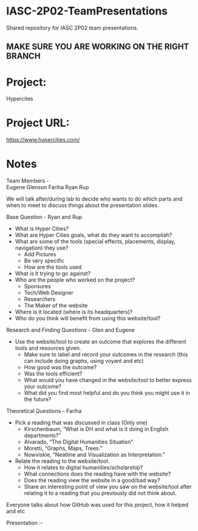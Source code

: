 # IASC-2P02-TeamPresentations
Shared repository for IASC 2P02 team presentations.

## **MAKE SURE YOU ARE WORKING ON THE RIGHT BRANCH**

# Project:
Hypercites    

# Project URL:
https://www.hypercities.com/    

# Notes

Team Members -  
 Eugene
 Glenson
 Fariha
 Ryan 
 Rup

We will talk after/during lab to decide who wants to do which parts and when to meet to discuss things about the presentation slides. 

Base Question - Ryan and Rup
- What is Hyper Cities?
- What are Hyper Cilies goals, what do they want to accomplish?
- What are some of the tools (special effects, placements, display, navigation) they use?
  - Add Pictures 
  - Be very specific 
  - How are the tools used
- What is it trying to go against?
- Who are the people who worked on the project?
  - Sponsures 
  - Tech/Web Designer 
  - Researchers
  - The Maker of the website
- Where is it located (where is its headquarters)? 
- Who do you think will benefit from using this website/tool?

Research and Finding Questions - Glen and Eugene
- Use the website/tool to create an outcome that explores the different tools and resources given. 
  - Make sure to label and record your outcomes in the research (this can include doing graphs, using voyant and etc)
  - How good was the outcome? 
  - Was the tools efficient? 
  - What would you have changed in the website/tool to better express your outcome? 
  - What did you find most helpful and do you think you might use it in the future? 

Theoretical Questions - Fariha
- Pick a reading that was discussed in class (Only one)
   - Kirschenbaum, “What is DH and what is it doing in English departments?”
   - Alvarado, “The Digital Humanities Situation”
   - Moretti, “Graphs, Maps, Trees.”
   - Nowviskie, “Neatline and Visualization as Interpretation.” 
- Relate the reading to the website/tool. 
  - How it relates to digital humanities/scholarship?
  - What connections does the reading have with the website?
  - Does the reading view the website in a good/bad way?
  - Share an interesting point of view you saw on the website/tool after relating it to a reading that you previously did not think about. 


Everyone talks about how GitHub was used for this project, how it helped and etc

Presentation :- 

